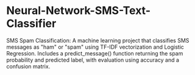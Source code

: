 # Neural-Network-SMS-Text-Classifier
SMS Spam Classification: A machine learning project that classifies SMS messages as "ham" or "spam" using TF-IDF vectorization and Logistic Regression. Includes a predict_message() function returning the spam probability and predicted label, with evaluation using accuracy and a confusion matrix.
